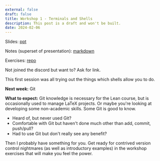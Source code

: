 ```yaml
---
external: false
draft: false
title: Workshop 1 - Terminals and Shells
description: This post is a draft and won't be built.
date: 2024-02-06
---
```


Slides: [ppt](https://uoe-my.sharepoint.com/:p:/g/personal/s1511002_ed_ac_uk/EQdlw2agdAFMlpcqMwuhkTsBzvSBlHROBizPNQn4SEViuA?e=IxV4Y0)

Notes (superset of presentation): [markdown](https://git.ecdf.ed.ac.uk/s1511002/professional-skills-brainstorm/-/blob/main/unix-shells.md)

Exercises: [repo](https://github.com/GLAMS-professional-skills/workshop1-terminals-and-shells)

Not joined the discord but want to? Ask for link.


This first session was all trying out the things which shells allow you to do.

**Next week:** Git

**What to expect:** Git knowledge is necessary for the Lean course, but is occasionally used to manage LaTeX projects. Or maybe you're looking at developing some non-academic skills. Some Git is good to know.
- Heard of, but never used Git?
- Comfortable with Git but haven't done much other than add, commit, push/pull?
- Had to use Git but don't really see any benefit?

Then I probably have something for you. Get ready for contrived version control nightmares (as well as introductory examples) in the workshop exercises that will make you feel the power.
